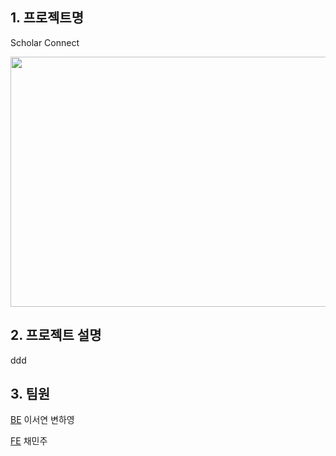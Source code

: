 ## 1. 프로젝트명
Scholar Connect

<img src="https://github.com/judymoody59/Musccat_Example/assets/108432112/480842ee-9f8f-47ea-9ae1-8db35515fe14" width="600" height="400" />



## 2. 프로젝트 설명
ddd
## 3. 팀원

[BE](https://github.com/Musccat/Musccat_Project_BE)
이서연 
변하영

[FE](https://github.com/Musccat/Musccat_Project_FE)
채민주


